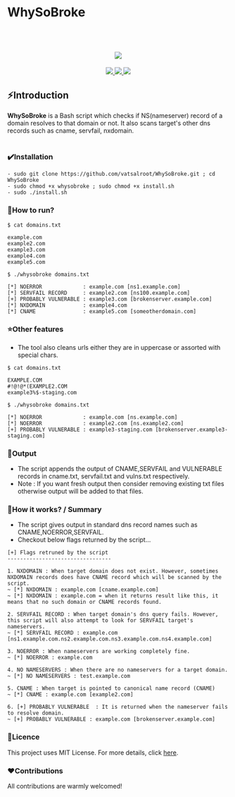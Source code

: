# WhySoBroke 


<h1 align="center">
<br>
<img src=https://github.com/vatsalroot/whysobroke/blob/main/wsb.png>
</h1>


<p align="center">
<a href="https://github.com/vatsalroot/whysobroke/blob/main/LICENSE"><img src="https://img.shields.io/badge/license-MIT-red.svg"> </a>
<a href="https://www.gnu.org/software/bash"><img src="https://img.shields.io/badge/Made%20with-Bash-1f425f.svg"> </a>
<a href="https://github.com/vatsalroot/whysobroke/issues"><img src="https://img.shields.io/badge/contributions-welcome-brightgreen.svg?style=flat"></a>
</p>


## ⚡Introduction 

<b>WhySoBroke</b> is a Bash script which checks if NS(nameserver) record of a domain resolves to that domain or not. It also scans target's other dns records such as cname, servfail, nxdomain.  
<br>  

### ✔️Installation
  
```
- sudo git clone https://github.com/vatsalroot/WhySoBroke.git ; cd WhySoBroke
- sudo chmod +x whysobroke ; sudo chmod +x install.sh
- sudo ./install.sh
```
  
### 🚀How to run?


```
$ cat domains.txt
  
example.com
example2.com
example3.com
example4.com 
example5.com

$ ./whysobroke domains.txt

[*] NOERROR             : example.com [ns1.example.com]
[*] SERVFAIL RECORD     : example2.com [ns100.example.com]
[+] PROBABLY VULNERABLE : example3.com [brokenserver.example.com] 
[*] NXDOMAIN            : example4.com  
[*] CNAME               : example5.com [someotherdomain.com]   
```  

### ⭐Other features

- The tool also cleans urls either they are in uppercase or assorted with special chars. 

```
$ cat domains.txt

EXAMPLE.COM
#!@!@*(EXAMPLE2.COM
example3%$-staging.com

$ ./whysobroke domains.txt

[*] NOERROR             : example.com [ns.example.com]
[*] NOERROR             : example2.com [ns.example2.com]
[+] PROBABLY VULNERABLE : example3-staging.com [brokenserver.example3-staging.com]
```

### 📁Output

- The script appends the output of CNAME,SERVFAIL and VULNERABLE records in cname.txt, servfail.txt and vulns.txt respectively. 
- Note : If you want fresh output then consider removing existing txt files otherwise output will be added to that files.

### 📌How it works? / Summary

- The script gives output in standard dns record names such as CNAME,NOERROR,SERVFAIL. 
- Checkout below flags returned by the script...

```
[+] Flags retruned by the script
---------------------------------

1. NXDOMAIN : When target domain does not exist. However, sometimes NXDOMAIN records does have CNAME record which will be scanned by the script.
~ [*] NXDOMAIN : example.com [cname.example.com]
~ [*] NXDOMAIN : example.com = when it returns result like this, it means that no such domain or CNAME records found.

2. SERVFAIL RECORD : When target domain's dns query fails. However, this script will also attempt to look for SERVFAIL target's nameservers.
~ [*] SERVFAIL RECORD : example.com [ns1.example.com.ns2.example.com.ns3.example.com.ns4.example.com]
 
3. NOERROR : When nameservers are working completely fine. 
~ [*] NOERROR : example.com   
 
4. NO NAMESERVERS : When there are no nameservers for a target domain.
~ [*] NO NAMESERVERS : test.example.com
 
5. CNAME : When target is pointed to canonical name record (CNAME)
~ [*] CNAME : example.com [example2.com]

6. [+] PROBABLY VULNERABLE  : It is returned when the nameserver fails to resolve domain.
~ [+] PROBABLY VULNERABLE : example.com [brokenserver.example.com]
```


### 📃Licence

This project uses MIT License. For more details, click [here](https://github.com/vatsalroot/WhySoBroke/blob/main/LICENSE).


### ❤️Contributions 

All contributions are warmly welcomed!
